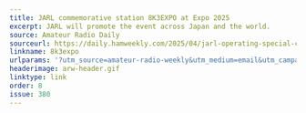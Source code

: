 ```yaml
---
title: JARL commemorative station 8K3EXPO at Expo 2025
excerpt: JARL will promote the event across Japan and the world.
source: Amateur Radio Daily
sourceurl: https://daily.hamweekly.com/2025/04/jarl-operating-special-commemorative-station-8k3expo-expo-2025/
linkname: 8k3expo
urlparams: '?utm_source=amateur-radio-weekly&utm_medium=email&utm_campaign=newsletter'
headerimage: arw-header.gif
linktype: link
order: 8
issue: 380
---
```


